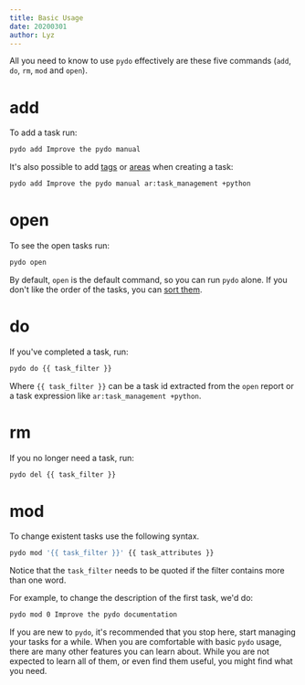 ```yaml
---
title: Basic Usage
date: 20200301
author: Lyz
---
```


All you need to know to use `pydo` effectively are these five commands (`add`,
`do`, `rm`, `mod` and `open`).

# add

To add a task run:

```bash
pydo add Improve the pydo manual
```

It's also possible to add [tags](tags.md) or [areas](areas.md) when creating a task:

```bash
pydo add Improve the pydo manual ar:task_management +python
```

# open

To see the open tasks run:

```bash
pydo open
```

By default, `open` is the default command, so you can run `pydo` alone. If you
don't like the order of the tasks, you can [sort them](sorting.md).

# do

If you've completed a task, run:

```bash
pydo do {{ task_filter }}
```

Where `{{ task_filter }}`  can be a task id extracted from the `open` report or
a task expression like `ar:task_management +python`.

# rm

If you no longer need a task, run:

```bash
pydo del {{ task_filter }}
```

# mod

To change existent tasks use the following syntax.

```bash
pydo mod '{{ task_filter }}' {{ task_attributes }}
```

Notice that the `task_filter` needs to be quoted if the filter contains more
than one word.

For example, to change the description of the first task, we'd do:

```bash
pydo mod 0 Improve the pydo documentation
```

If you are new to `pydo`, it's recommended that you stop here, start managing
your tasks for a while. When you are comfortable with basic `pydo` usage, there
are many other features you can learn about. While you are not expected to learn
all of them, or even find them useful, you might find what you need.
